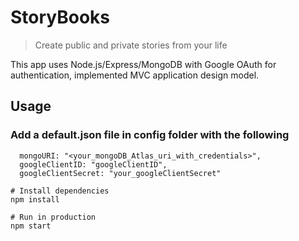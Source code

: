 # StoryBooks

> Create public and private stories from your life

This app uses Node.js/Express/MongoDB with Google OAuth for authentication, implemented MVC application design model. 

## Usage

### Add a default.json file in config folder with the following

```
  mongoURI: "<your_mongoDB_Atlas_uri_with_credentials>",
  googleClientID: "googleClientID",
  googleClientSecret: "your_googleClientSecret"
```

```
# Install dependencies
npm install

# Run in production
npm start
```
